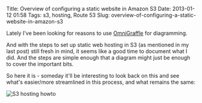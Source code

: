 Title: Overview of configuring a static website in Amazon S3
Date: 2013-01-12 01:58
Tags:  s3, hosting, Route 53
Slug: overview-of-configuring-a-static-website-in-amazon-s3

Lately I've been looking for reasons to use [OmniGraffle](http://www.omnigroup.com/products/omnigraffle/) for diagramming.

And with the steps to set up static web hosting in S3 (as mentioned in my last post) still fresh in mind, it seems like a good time to document what I did. And the steps are simple enough that a diagram might just be enough to cover the important bits.

So here it is - someday it'll be interesting to look back on this and see what's easier/more streamlined in this process, and what remains the same:

![S3 hosting howto]({attach}images/s3hosting-howto.png)
